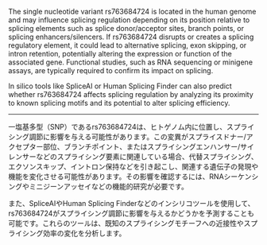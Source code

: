 The single nucleotide variant rs763684724 is located in the human genome and may influence splicing regulation depending on its position relative to splicing elements such as splice donor/acceptor sites, branch points, or splicing enhancers/silencers. If rs763684724 disrupts or creates a splicing regulatory element, it could lead to alternative splicing, exon skipping, or intron retention, potentially altering the expression or function of the associated gene. Functional studies, such as RNA sequencing or minigene assays, are typically required to confirm its impact on splicing.

In silico tools like SpliceAI or Human Splicing Finder can also predict whether rs763684724 affects splicing regulation by analyzing its proximity to known splicing motifs and its potential to alter splicing efficiency.

---

一塩基多型（SNP）であるrs763684724は、ヒトゲノム内に位置し、スプライシング調節に影響を与える可能性があります。この変異がスプライスドナー/アクセプター部位、ブランチポイント、またはスプライシングエンハンサー/サイレンサーなどのスプライシング要素に関連している場合、代替スプライシング、エクソンスキップ、イントロン保持などを引き起こし、関連する遺伝子の発現や機能を変化させる可能性があります。その影響を確認するには、RNAシーケンシングやミニジーンアッセイなどの機能的研究が必要です。

また、SpliceAIやHuman Splicing Finderなどのインシリコツールを使用して、rs763684724がスプライシング調節に影響を与えるかどうかを予測することも可能です。これらのツールは、既知のスプライシングモチーフへの近接性やスプライシング効率の変化を分析します。